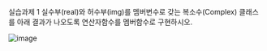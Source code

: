 실습과제 1
실수부(real)와 허수부(img)를 멤버변수로 갖는 복소수(Complex) 클래스를 아래 결과가 나오도록 연산자함수를 멤버함수로 구현하시오.


![image](https://github.com/user-attachments/assets/abc7c7a6-e4dd-4139-b2cf-4d2e209a2627)
